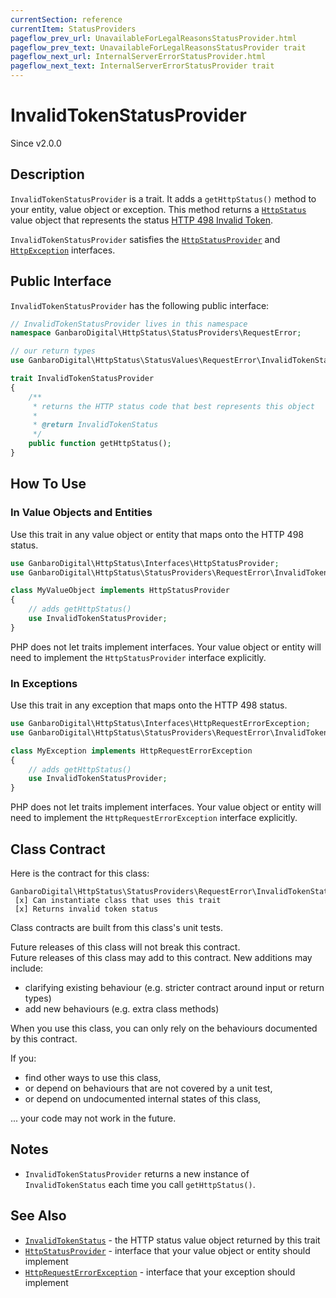 ```yaml
---
currentSection: reference
currentItem: StatusProviders
pageflow_prev_url: UnavailableForLegalReasonsStatusProvider.html
pageflow_prev_text: UnavailableForLegalReasonsStatusProvider trait
pageflow_next_url: InternalServerErrorStatusProvider.html
pageflow_next_text: InternalServerErrorStatusProvider trait
---
```


# InvalidTokenStatusProvider

<div class="callout info">
Since v2.0.0
</div>

## Description

`InvalidTokenStatusProvider` is a trait. It adds a `getHttpStatus()` method to your entity, value object or exception. This method returns a [`HttpStatus`](../Interfaces/HttpStatus.html) value object that represents the status [HTTP 498 Invalid Token](../StatusValues/InvalidTokenStatus.html).

`InvalidTokenStatusProvider` satisfies the [`HttpStatusProvider`](../Interfaces/HttpStatusProvider.html) and [`HttpException`](../Interfaces/HttpException) interfaces.

## Public Interface

`InvalidTokenStatusProvider` has the following public interface:

```php
// InvalidTokenStatusProvider lives in this namespace
namespace GanbaroDigital\HttpStatus\StatusProviders\RequestError;

// our return types
use GanbaroDigital\HttpStatus\StatusValues\RequestError\InvalidTokenStatus;

trait InvalidTokenStatusProvider
{
    /**
     * returns the HTTP status code that best represents this object
     *
     * @return InvalidTokenStatus
     */
    public function getHttpStatus();
}
```

## How To Use

### In Value Objects and Entities

Use this trait in any value object or entity that maps onto the HTTP 498 status.

```php
use GanbaroDigital\HttpStatus\Interfaces\HttpStatusProvider;
use GanbaroDigital\HttpStatus\StatusProviders\RequestError\InvalidTokenStatusProvider;

class MyValueObject implements HttpStatusProvider
{
    // adds getHttpStatus()
    use InvalidTokenStatusProvider;
}
```

PHP does not let traits implement interfaces. Your value object or entity will need to implement the `HttpStatusProvider` interface explicitly.

### In Exceptions

Use this trait in any exception that maps onto the HTTP 498 status.

```php
use GanbaroDigital\HttpStatus\Interfaces\HttpRequestErrorException;
use GanbaroDigital\HttpStatus\StatusProviders\RequestError\InvalidTokenStatusProvider;

class MyException implements HttpRequestErrorException
{
    // adds getHttpStatus()
    use InvalidTokenStatusProvider;
}
```

PHP does not let traits implement interfaces. Your value object or entity will need to implement the `HttpRequestErrorException` interface explicitly.

## Class Contract

Here is the contract for this class:

    GanbaroDigital\HttpStatus\StatusProviders\RequestError\InvalidTokenStatusProvider
     [x] Can instantiate class that uses this trait
     [x] Returns invalid token status

Class contracts are built from this class's unit tests.

<div class="callout success">
Future releases of this class will not break this contract.
</div>

<div class="callout info" markdown="1">
Future releases of this class may add to this contract. New additions may include:

* clarifying existing behaviour (e.g. stricter contract around input or return types)
* add new behaviours (e.g. extra class methods)
</div>

<div class="callout warning" markdown="1">
When you use this class, you can only rely on the behaviours documented by this contract.

If you:

* find other ways to use this class,
* or depend on behaviours that are not covered by a unit test,
* or depend on undocumented internal states of this class,

... your code may not work in the future.
</div>

## Notes

* `InvalidTokenStatusProvider` returns a new instance of `InvalidTokenStatus` each time you call `getHttpStatus()`.

## See Also

* [`InvalidTokenStatus`](../StatusValues/InvalidTokenStatus.html) - the HTTP status value object returned by this trait
* [`HttpStatusProvider`](../Interfaces/HttpStatusProvider.html) - interface that your value object or entity should implement
* [`HttpRequestErrorException`](../Interfaces/HttpRequestErrorException.html) - interface that your exception should implement
